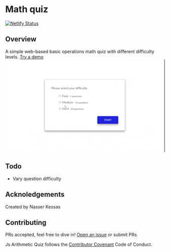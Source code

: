 # Math quiz
[![Netlify Status](https://api.netlify.com/api/v1/badges/1faec371-4797-498b-b4c9-430a195fa79c/deploy-status)](https://app.netlify.com/sites/math-quiz-nk/deploys)

## Overview
A simple web-based basic operations math quiz with different difficulty levels.
[Try a demo](https://math-quiz-nk.netlify.app/)
![Math-quiz](./docs/math%20quiz.gif)

## Todo
- Vary question difficulty

## Acknoledgements
Created by Nasser Kessas

## Contributing
PRs accepted, feel free to dive in! [Open an issue](https://github.com/nasserkessas/js-snake/issues/new) or submit PRs.

Js Arithmetic Quiz follows the [Contributor Covenant](http://contributor-covenant.org/version/1/3/0/) Code of Conduct.